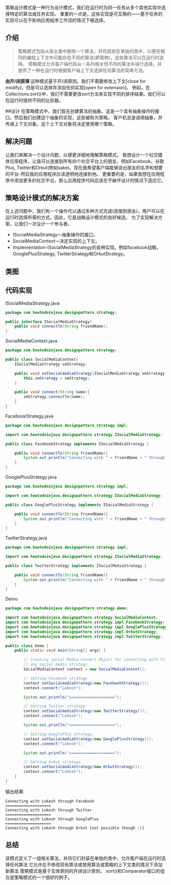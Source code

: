 策略设计模式是一种行为设计模式，我们在运行时为同一任务从多个其他实现中选择特定的算法或任务实现。
重要的一点是，这些实现是可互换的——基于任务的实现可以在不影响应用程序工作流的情况下被选择。

## 介绍
>策略模式包括从宿主类中删除一个算法，并将其放在单独的类中，以便在相同的编程上下文中可能存在不同的算法(即策略)，这些算法可以在运行时选择。
策略模式允许客户端代码从一系列相关但不同的算法中进行选择，并提供了一种在运行时根据客户端上下文选择任何算法的简单方法。

**由开/闭原理**
这种模式基于开/闭原则。我们不需要修改上下文[close for modify]，但是可以选择并添加任何实现[open for extension]。
例如，在Collections.sort()中，我们不需要更改sort方法来实现不同的排序结果。我们可以在运行时提供不同的比较器。

##设计
在策略模式中，我们首先创建算法的抽象。这是一个具有抽象操作的接口。然后我们创建这个抽象的实现，这些被称为策略。
客户机总是调用抽象，并传递上下文对象。这个上下文对象将决定使用哪个策略。

## 解决问题
让我们来解决一个设计问题，以便更详细地理解策略模式。
我想设计一个社交媒体应用程序，让我可以连接到所有四个社交平台上的朋友，例如Facebook，谷歌Plus, Twitter和Orkut(例如sake)。现在我希望客户端能够说出朋友的名字和想要的平台-然后我的应用程序应该透明地连接到他。
更重要的是，如果我想在应用程序中添加更多的社交平台，那么应用程序代码应该在不破坏设计的情况下适应它。

## 策略设计模式的解决方案
在上述问题中，我们有一个操作可以通过多种方式完成(连接到朋友)，用户可以在运行时选择所需的方式。因此，它是战略设计模式的良好候选。
为了实现解决方案，让我们一次设计一个参与者。
* ISocialMediaStrategy—抽象操作的接口。
* SocialMediaContext—决定实现的上下文。
* Implementation-ISocialMediaStrategy的各种实现。例如facebook战略，GooglePlusStrategy, TwitterStrategy和OrkutStrategy。

## 类图

## 代码实现
ISocialMediaStrategy.java
```java
package com.howtodoinjava.designpattern.strategy;

public interface ISocialMediaStrategy{
    public void connectTo(String friendName);
}
```

SocialMediaContext.java
```java
package com.howtodoinjava.designpattern.strategy;

public class SocialMediaContext{
    ISocialMediaStrategy smStrategy;

    public void setSocialmediaStrategy(ISocialMediaStrategy smStrategy){
        this.smStrategy = smStrategy;
    }

    public void connect(String name){
        smStrategy.connectTo(name);
    }
}
```

FacebookStrategy.java
```java
package com.howtodoinjava.designpattern.strategy.impl;

import com.howtodoinjava.designpattern.strategy.ISocialMediaStrategy;

public class FacebookStrategy implements ISocialMediaStrategy {

    public void connectTo(String friendName){
        System.out.println("Connecting with " + friendName + " through Facebook");
    }
}
```

GooglePlusStrategy.java
```java
package com.howtodoinjava.designpattern.strategy.impl;

import com.howtodoinjava.designpattern.strategy.ISocialMediaStrategy;

public class GooglePlusStrategy implements ISocialMediaStrategy {

    public void connectTo(String friendName){
        System.out.println("Connecting with " + friendName + " through GooglePlus");
    }
}
```

TwitterStrategy.java
```java
package com.howtodoinjava.designpattern.strategy.impl;

import com.howtodoinjava.designpattern.strategy.ISocialMediaStrategy;

public class TwitterStrategy implements ISocialMediaStrategy {

    public void connectTo(String friendName){
        System.out.println("Connecting with " + friendName + " through Twitter");
    }
}
```

Demo
```java
package com.howtodoinjava.designpattern.strategy.demo;

import com.howtodoinjava.designpattern.strategy.SocialMediaContext;
import com.howtodoinjava.designpattern.strategy.impl.FacebookStrategy;
import com.howtodoinjava.designpattern.strategy.impl.GooglePlusStrategy;
import com.howtodoinjava.designpattern.strategy.impl.OrkutStrategy;
import com.howtodoinjava.designpattern.strategy.impl.TwitterStrategy;

public class Demo {
    public static void main(String[] args) {

        // Creating social Media Connect Object for connecting with friend by
        // any social media strategy.
        SocialMediaContext context = new SocialMediaContext();

        // Setting Facebook strategy.
        context.setSocialmediaStrategy(new FacebookStrategy());
        context.connect("Lokesh");

        System.out.println("====================");

        // Setting Twitter strategy.
        context.setSocialmediaStrategy(new TwitterStrategy());
        context.connect("Lokesh");

        System.out.println("====================");

        // Setting GooglePlus strategy.
        context.setSocialmediaStrategy(new GooglePlusStrategy());
        context.connect("Lokesh");

        System.out.println("====================");

        // Setting Orkut strategy.
        context.setSocialmediaStrategy(new OrkutStrategy());
        context.connect("Lokesh");
    }
}
```

输出结果:
```
Connecting with Lokesh through Facebook
====================
Connecting with Lokesh through Twitter
====================
Connecting with Lokesh through GooglePlus
====================
Connecting with Lokesh through Orkut [not possible though :)]
```

## 总结
该模式定义了一组相关算法，并将它们封装在单独的类中，允许客户端在运行时选择任何算法
它允许在不修改现有算法或使用算法或策略的上下文类的情况下添加新算法
策略模式是基于实体原则的开闭设计原则。
sort()和Comparator接口的组合是策略模式的一个很好的例子。